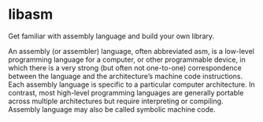 # libasm
Get familiar with assembly language and build your own library.

An assembly (or assembler) language, often abbreviated asm, is a low-level programming
language for a computer, or other programmable device, in which there is a very strong
(but often not one-to-one) correspondence between the language and the architecture’s
machine code instructions. Each assembly language is specific to a particular computer
architecture. In contrast, most high-level programming languages are generally portable
across multiple architectures but require interpreting or compiling. Assembly language
may also be called symbolic machine code.
